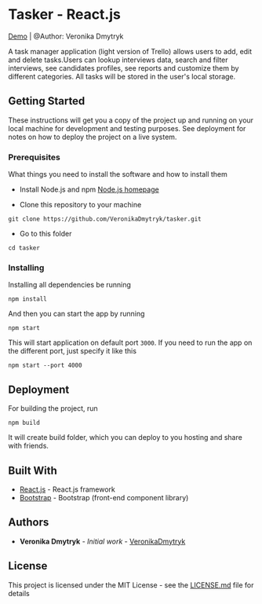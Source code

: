 ﻿
# Tasker - React.js 

[Demo](http://veronikadmytryk.net/projects/tasker/) | @Author: Veronika Dmytryk 

A task manager application (light version of Trello) allows users to add, edit and delete tasks.Users can lookup interviews data, search and filter interviews, see candidates profiles, see reports and customize them by different categories. All tasks will be stored in the user's local storage.


## Getting Started

These instructions will get you a copy of the project up and running on your local machine for development and testing purposes. See deployment for notes on how to deploy the project on a live system.

### Prerequisites

What things you need to install the software and how to install them

* Install Node.js and npm [Node.js homepage](https://nodejs.org/en/)

* Clone this repository to your machine
```
git clone https://github.com/VeronikaDmytryk/tasker.git
```
* Go to this folder
```
cd tasker
```

### Installing

Installing all dependencies be running

```
npm install
```

And then you can start the app by running
```
npm start
```
This will start application on default port `3000`.
If you need to run the app on the different port, just specify it like this
```
npm start --port 4000
```

## Deployment

For building the project, run
```
npm build
```
It will create build folder, which you can deploy to you hosting and share with friends.

## Built With

* [React.js](https://reactjs.org/) - React.js framework
* [Bootstrap](https://getbootstrap.com/) - Bootstrap (front-end component library)

## Authors

* **Veronika Dmytryk** - *Initial work* - [VeronikaDmytryk](https://github.com/VeronikaDmytryk)

## License

This project is licensed under the MIT License - see the [LICENSE.md](LICENSE) file for details